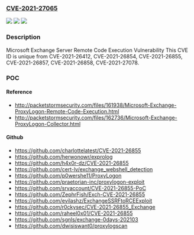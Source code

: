 ### [CVE-2021-27065](https://cve.mitre.org/cgi-bin/cvename.cgi?name=CVE-2021-27065)
![](https://img.shields.io/static/v1?label=Product&message=Microsoft%20Exchange%20Server%202019%20Cumulative%20Update%208&color=blue)
![](https://img.shields.io/static/v1?label=Version&message=n%2Fa&color=blue)
![](https://img.shields.io/static/v1?label=Vulnerability&message=Remote%20Code%20Execution&color=brighgreen)

### Description

Microsoft Exchange Server Remote Code Execution Vulnerability This CVE ID is unique from CVE-2021-26412, CVE-2021-26854, CVE-2021-26855, CVE-2021-26857, CVE-2021-26858, CVE-2021-27078.

### POC

#### Reference
- http://packetstormsecurity.com/files/161938/Microsoft-Exchange-ProxyLogon-Remote-Code-Execution.html
- http://packetstormsecurity.com/files/162736/Microsoft-Exchange-ProxyLogon-Collector.html

#### Github
- https://github.com/charlottelatest/CVE-2021-26855
- https://github.com/herwonowr/exprolog
- https://github.com/h4x0r-dz/CVE-2021-26855
- https://github.com/cert-lv/exchange_webshell_detection
- https://github.com/p0wershe11/ProxyLogon
- https://github.com/praetorian-inc/proxylogon-exploit
- https://github.com/srvaccount/CVE-2021-26855-PoC
- https://github.com/ZephrFish/Exch-CVE-2021-26855
- https://github.com/evilashz/ExchangeSSRFtoRCEExploit
- https://github.com/r0ckysec/CVE-2021-26855_Exchange
- https://github.com/raheel0x01/CVE-2021-26855
- https://github.com/sgnls/exchange-0days-202103
- https://github.com/dwisiswant0/proxylogscan

